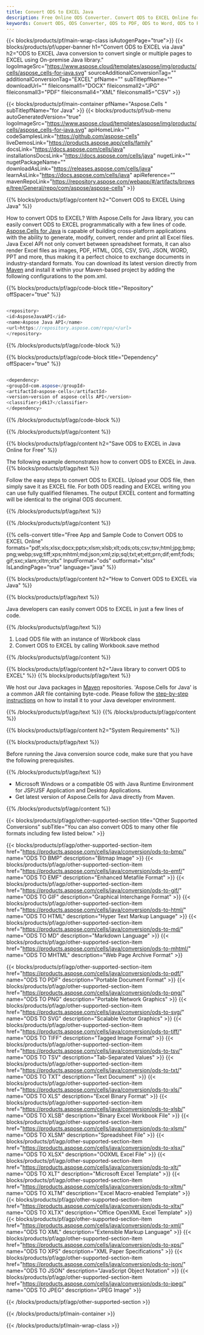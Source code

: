 ```yaml
---
title: Convert ODS to EXCEL Java 
description: Free Online ODS Converter. Convert ODS to EXCEL Online for Free. Convert ODS to EXCEL in Java code. Convert ODS to EXCEL using Java.
keywords: Convert ODS, ODS Converter, ODS to PDF, ODS to Word, ODS to PPT, ODS to Image
---
```


{{< blocks/products/pf/main-wrap-class isAutogenPage="true">}}
{{< blocks/products/pf/upper-banner h1="Convert ODS to EXCEL via Java" h2="ODS to EXCEL Java conversion to convert single or multiple pages to EXCEL using On-premise Java library." logoImageSrc="https://www.aspose.cloud/templates/aspose/img/products/cells/aspose_cells-for-java.svg" sourceAdditionalConversionTag="" additionalConversionTag="EXCEL" pfName="" subTitlepfName="" downloadUrl="" fileiconsmall1="DOCX" fileiconsmall2="JPG" fileiconsmall3="PDF" fileiconsmall4="XML" fileiconsmall5="CSV" >}}

{{< blocks/products/pf/main-container pfName="Aspose.Cells " subTitlepfName="for Java" >}}
{{< blocks/products/pf/sub-menu autoGeneratedVersion="true" logoImageSrc="https://www.aspose.cloud/templates/aspose/img/products/cells/aspose_cells-for-java.svg" apiHomeLink="" codeSamplesLink="https://github.com/aspose-cells" liveDemosLink="https://products.aspose.app/cells/family" docsLink="https://docs.aspose.com/cells/java" installationsDocsLink="https://docs.aspose.com/cells/java" nugetLink="" nugetPackageName="" downloadAsLink="https://releases.aspose.com/cells/java" learnAsLink="https://docs.aspose.com/cells/java" apiReference="" mavenRepoLink="https://repository.aspose.com/webapp/#/artifacts/browse/tree/General/repo/com/aspose/aspose-cells" >}}


{{% blocks/products/pf/agp/content h2="Convert ODS to EXCEL Using Java" %}}

How to convert ODS to EXCEL? With Aspose.Cells for Java library, you can easily convert ODS to EXCEL programmatically with  a few lines of code. [Aspose.Cells for Java](https://products.aspose.com/cells/java) is capable of building cross-platform applications with the ability to generate, modify, convert, render and print all Excel files. Java Excel API not only convert between spreadsheet formats, it can also render Excel files as images, PDF, HTML, ODS, CSV, SVG, JSON, WORD, PPT and more, thus making it a perfect choice to exchange documents in industry-standard formats. You can download its latest version directly from [Maven](https://repository.aspose.com/webapp/#/artifacts/browse/tree/General/repo/com/aspose/aspose-cells) and install it within your Maven-based project by adding the following configurations to the pom.xml.

{{% blocks/products/pf/agp/code-block title="Repository" offSpacer="true" %}}

```cs

<repository>
<id>AsposeJavaAPI</id>
<name>Aspose Java API</name>
<url>https://repository.aspose.com/repo/</url>
</repository>

```

{{% /blocks/products/pf/agp/code-block %}}

{{% blocks/products/pf/agp/code-block title="Dependency" offSpacer="true" %}}

```cs

<dependency>
<groupId>com.aspose</groupId>
<artifactId>aspose-cells</artifactId>
<version>version of aspose-cells API</version>
<classifier>jdk17</classifier>
</dependency>

```

{{% /blocks/products/pf/agp/code-block %}}

{{% /blocks/products/pf/agp/content %}}

{{% blocks/products/pf/agp/content h2="Save ODS to EXCEL in Java Online for Free" %}}

The following example demonstrates how to convert ODS to EXCEL in Java.
{{% blocks/products/pf/agp/text %}}

Follow the easy steps to convert ODS to EXCEL. Upload your ODS file, then simply save it as EXCEL file. For both ODS reading and EXCEL writing you can use fully qualified filenames. The output EXCEL content and formatting will be identical to the original ODS document.

{{% /blocks/products/pf/agp/text %}}

{{% /blocks/products/pf/agp/content %}}

{{% cells-convert title="Free App and Sample Code to Convert ODS to EXCEL Online" formats="pdf;xls;xlsx;docx;pptx;xlsm;xlsb;xlt;ods;ots;csv;tsv;html;jpg;bmp;png;webp;svg;tiff;xps;mhtml;md;json;xml;zip;sql;txt;et;ett;prn;dif;emf;fods;gif;sxc;xlam;xltm;xltx" InputFormat="ods" outformat="xlsx" IsLandingPage="true" language="java" %}}

{{% blocks/products/pf/agp/content h2="How to Convert ODS to EXCEL via Java" %}}

{{% blocks/products/pf/agp/text %}}

 Java developers can easily convert ODS to EXCEL in just a few lines of code.

{{% /blocks/products/pf/agp/text %}}

1.  Load ODS file with an instance of Workbook class
1.  Convert ODS to EXCEL by calling Workbook.save method

{{% /blocks/products/pf/agp/content %}}

{{% blocks/products/pf/agp/content h2="Java library to convert ODS to EXCEL" %}}
{{% blocks/products/pf/agp/text %}}

We host our Java packages in [Maven](https://repository.aspose.com/webapp/#/artifacts/browse/tree/General/repo/com/aspose/aspose-cells) repositories. 'Aspose.Cells for Java' is a common JAR file containing byte-code. Please follow the [step-by-step instructions](https://docs.aspose.com/cells/java/installation/) on how to install it to your Java developer environment.

{{% /blocks/products/pf/agp/text %}}
{{% /blocks/products/pf/agp/content %}}

{{% blocks/products/pf/agp/content h2="System Requirements" %}}

{{% blocks/products/pf/agp/text %}}

 Before running the Java conversion source code, make sure that you have the following prerequisites.

{{% /blocks/products/pf/agp/text %}}

- Microsoft Windows or a compatible OS with Java Runtime Environment for JSP/JSF Application and Desktop Applications.
- Get latest version of Aspose.Cells for Java directly from Maven.

{{% /blocks/products/pf/agp/content %}}


{{< blocks/products/pf/agp/other-supported-section title="Other Supported Conversions" subTitle="You can also convert ODS to many other file formats including few listed below." >}}

{{< blocks/products/pf/agp/other-supported-section-item href="https://products.aspose.com/cells/java/conversion/ods-to-bmp/" name="ODS TO BMP" description="Bitmap Image" >}}
{{< blocks/products/pf/agp/other-supported-section-item href="https://products.aspose.com/cells/java/conversion/ods-to-emf/" name="ODS TO EMF" description="Enhanced Metafile Format" >}}
{{< blocks/products/pf/agp/other-supported-section-item href="https://products.aspose.com/cells/java/conversion/ods-to-gif/" name="ODS TO GIF" description="Graphical Interchange Format" >}}
{{< blocks/products/pf/agp/other-supported-section-item href="https://products.aspose.com/cells/java/conversion/ods-to-html/" name="ODS TO HTML" description="Hyper Text Markup Language" >}}
{{< blocks/products/pf/agp/other-supported-section-item href="https://products.aspose.com/cells/java/conversion/ods-to-md/" name="ODS TO MD" description="Markdown Language" >}}
{{< blocks/products/pf/agp/other-supported-section-item href="https://products.aspose.com/cells/java/conversion/ods-to-mhtml/" name="ODS TO MHTML" description="Web Page Archive Format" >}}

{{< blocks/products/pf/agp/other-supported-section-item href="https://products.aspose.com/cells/java/conversion/ods-to-pdf/" name="ODS TO PDF" description="Portable Document Format" >}}
{{< blocks/products/pf/agp/other-supported-section-item href="https://products.aspose.com/cells/java/conversion/ods-to-png/" name="ODS TO PNG" description="Portable Network Graphics" >}}
{{< blocks/products/pf/agp/other-supported-section-item href="https://products.aspose.com/cells/java/conversion/ods-to-svg/" name="ODS TO SVG" description="Scalable Vector Graphics" >}}
{{< blocks/products/pf/agp/other-supported-section-item href="https://products.aspose.com/cells/java/conversion/ods-to-tiff/" name="ODS TO TIFF" description="Tagged Image Format" >}}
{{< blocks/products/pf/agp/other-supported-section-item href="https://products.aspose.com/cells/java/conversion/ods-to-tsv/" name="ODS TO TSV" description="Tab-Separated Values" >}}
{{< blocks/products/pf/agp/other-supported-section-item href="https://products.aspose.com/cells/java/conversion/ods-to-txt/" name="ODS TO TXT" description="Text Document" >}}
{{< blocks/products/pf/agp/other-supported-section-item href="https://products.aspose.com/cells/java/conversion/ods-to-xls/" name="ODS TO XLS" description="Excel Binary Format" >}}
{{< blocks/products/pf/agp/other-supported-section-item href="https://products.aspose.com/cells/java/conversion/ods-to-xlsb/" name="ODS TO XLSB" description="Binary Excel Workbook File" >}}
{{< blocks/products/pf/agp/other-supported-section-item href="https://products.aspose.com/cells/java/conversion/ods-to-xlsm/" name="ODS TO XLSM" description="Spreadsheet File" >}}
{{< blocks/products/pf/agp/other-supported-section-item href="https://products.aspose.com/cells/java/conversion/ods-to-xlsx/" name="ODS TO XLSX" description="OOXML Excel File" >}}
{{< blocks/products/pf/agp/other-supported-section-item href="https://products.aspose.com/cells/java/conversion/ods-to-xlt/" name="ODS TO XLT" description="Microsoft Excel Template" >}}
{{< blocks/products/pf/agp/other-supported-section-item href="https://products.aspose.com/cells/java/conversion/ods-to-xltm/" name="ODS TO XLTM" description="Excel Macro-enabled Template" >}}
{{< blocks/products/pf/agp/other-supported-section-item href="https://products.aspose.com/cells/java/conversion/ods-to-xltx/" name="ODS TO XLTX" description="Office OpenXML Excel Template" >}}
{{< blocks/products/pf/agp/other-supported-section-item href="https://products.aspose.com/cells/java/conversion/ods-to-xml/" name="ODS TO XML" description="Extensible Markup Language" >}}
{{< blocks/products/pf/agp/other-supported-section-item href="https://products.aspose.com/cells/java/conversion/ods-to-xps/" name="ODS TO XPS" description="XML Paper Specifications" >}}
{{< blocks/products/pf/agp/other-supported-section-item href="https://products.aspose.com/cells/java/conversion/ods-to-json/" name="ODS TO JSON" description="JavaScript Object Notation" >}}
{{< blocks/products/pf/agp/other-supported-section-item href="https://products.aspose.com/cells/java/conversion/ods-to-jpeg/" name="ODS TO JPEG" description="JPEG Image" >}}

{{< /blocks/products/pf/agp/other-supported-section >}}

{{< /blocks/products/pf/main-container >}}
    
{{< /blocks/products/pf/main-wrap-class >}}
